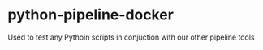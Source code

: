 # python-pipeline-docker
Used to test any Pythoin scripts in conjuction with our other pipeline tools
